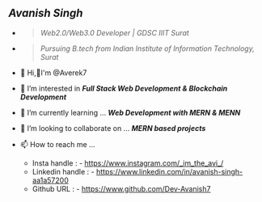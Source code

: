 ## ***Avanish Singh***
- >*Web2.0/Web3.0 Developer | GDSC IIIT Surat*
- >*Pursuing B.tech from Indian Institute of Information Technology, Surat*


- 👋 Hi,🙋‍I'm @Averek7 
- 👀 I’m interested in ***Full Stack Web Development & Blockchain Development***
- 🌱 I’m currently learning ... ***Web Development with MERN & MENN***
- 💞️ I’m looking to collaborate on ... ***MERN based projects***
- 📫 How to reach me ...  
  - Insta handle : - https://www.instagram.com/_im_the_avi_/
  - Linkedin handle : - https://www.linkedin.com/in/avanish-singh-aa1a57200
  - Github URL : - https://www.github.com/Dev-Avanish7
